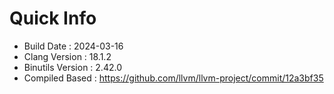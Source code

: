 # Quick Info
* Build Date : 2024-03-16
* Clang Version : 18.1.2
* Binutils Version : 2.42.0
* Compiled Based : https://github.com/llvm/llvm-project/commit/12a3bf35

